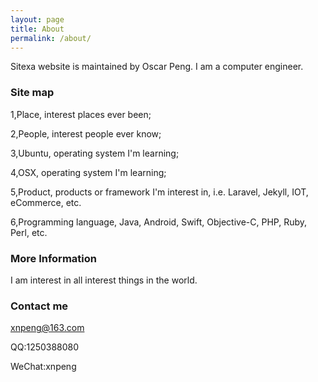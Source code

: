 ```yaml
---
layout: page
title: About
permalink: /about/
---
```


Sitexa website is maintained by Oscar Peng. I am a computer engineer.

### Site map
1,Place, interest places ever been;

2,People, interest people ever know;

3,Ubuntu, operating system I'm learning;

4,OSX, operating system I'm learning;

5,Product, products or framework I'm interest in, i.e. Laravel, Jekyll, IOT, eCommerce, etc.

6,Programming language, Java, Android, Swift, Objective-C, PHP, Ruby, Perl, etc.


### More Information

I am interest in all interest things in the world.

### Contact me

[xnpeng@163.com](mailto:xnpeng@163.com)

QQ:1250388080

WeChat:xnpeng